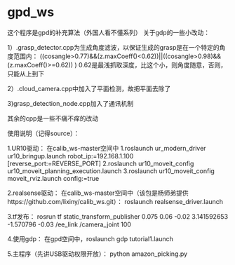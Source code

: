 # gpd_ws
这个程序是gpd的补充算法（外国人看不懂系列）
关于gdp的一些小改动：

1）.grasp_detector.cpp为生成角度滤波，以保证生成的grasp是在一个特定的角度范围内：
((cosangle>0.77)&&(z.maxCoeff()<0.62))||((cosangle>0.98)&&(z.maxCoeff()>=0.62))    ) 
0.62是最浅抓取深度，比这个小，则角度随意，否则，只能从上到下

2）.cloud_camera.cpp中加入了平面检测，故把平面去除了

3)grasp_detection_node.cpp加入了通讯机制

其余的cpp是一些不痛不痒的改动


使用说明（记得source）：

1.UR10驱动：
	在calib_ws-master空间中
	1.roslaunch ur_modern_driver ur10_bringup.launch robot_ip:=192.168.1.100 [reverse_port:=REVERSE_PORT]
	2.roslaunch ur10_moveit_config ur10_moveit_planning_execution.launch
	3.roslaunch ur10_moveit_config moveit_rviz.launch config:=true

2.realsense驱动：
在calib_ws-master空间中（该包是杨师弟提供https://github.com/lixiny/calib_ws.git）：
	roslaunch realsense_driver.launch

3.tf发布：
rosrun tf static_transform_publisher 0.075 0.06 -0.02 3.141592653 -1.570796 -0.03 /ee_link /camera_joint 100

4.使用gdp：
在gpd空间中，roslaunch gdp tutorial1.launch

5.主程序（先讲USB驱动权限开放）：
python amazon_picking.py

